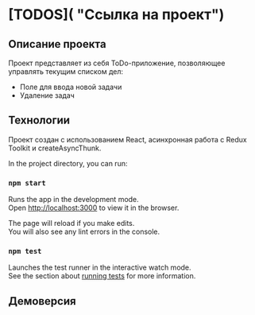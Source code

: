 # [**TODOS**]( "Ссылка на проект") 

## Описание проекта

Проект представляет из себя ToDo-приложение, позволяющее управлять текущим списком дел:
 - Поле для ввода новой задачи
 - Удаление задач

## Технологии

Проект создан с использованием React, асинхронная работа с Redux Toolkit и createAsyncThunk.


In the project directory, you can run:

### `npm start`

Runs the app in the development mode.\
Open [http://localhost:3000](http://localhost:3000) to view it in the browser.

The page will reload if you make edits.\
You will also see any lint errors in the console.

### `npm test`

Launches the test runner in the interactive watch mode.\
See the section about [running tests](https://facebook.github.io/create-react-app/docs/running-tests) for more information.

## Демоверсия


